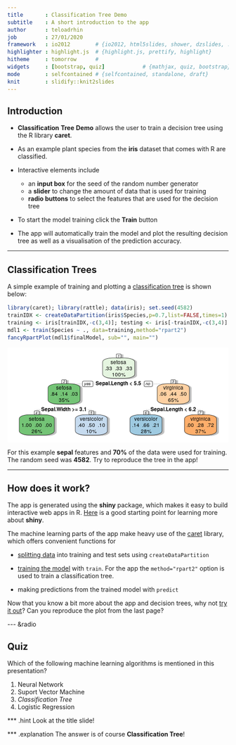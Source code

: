 ```yaml
---
title       : Classification Tree Demo    
subtitle    : A short introduction to the app 
author      : teloadrhin
job         : 27/01/2020
framework   : io2012        # {io2012, html5slides, shower, dzslides, ...}
highlighter : highlight.js  # {highlight.js, prettify, highlight}
hitheme     : tomorrow      # 
widgets     : [bootstrap, quiz]            # {mathjax, quiz, bootstrap}
mode        : selfcontained # {selfcontained, standalone, draft}
knit        : slidify::knit2slides
---
```


<!-- Change background of title page 
 https://stackoverflow.com/a/20876817
 -->
<style>
.title-slide {
  background-color: #FFFFFF; 
}
  strong {
  font-weight: bold;
}
</style>

## Introduction 

* **Classification** **Tree** **Demo** allows the user to train a decision tree using the R library **caret**. 
* As an example plant species from the **iris** dataset that comes with R are classified. 
* Interactive elements include 
  * an **input box**  for the seed of the random number generator
  * a **slider** to change the amount of data that is used for training 
  * **radio buttons** to select the features that are used for the decision tree
  
* To start the model training click the **Train** button 
* The app will automatically train the model and plot the resulting decision tree as well as a visualisation of the prediction accuracy. 

---

## Classification Trees 
A simple example of training and plotting a [classification tree](https://en.wikipedia.org/wiki/Predictive_analytics#Classification_and_regression_trees_.28CART.29) is shown below:  


```r
library(caret); library(rattle); data(iris); set.seed(4582)
trainIDX <- createDataPartition(iris$Species,p=0.7,list=FALSE,times=1)
training <- iris[trainIDX,-c(3,4)]; testing <- iris[-trainIDX,-c(3,4)]
mdl1 <- train(Species ~ ., data=training,method="rpart2") 
fancyRpartPlot(mdl1$finalModel, sub="", main="")
```

<img src="assets/fig/unnamed-chunk-1-1.png" title="plot of chunk unnamed-chunk-1" alt="plot of chunk unnamed-chunk-1" style="display: block; margin: auto;" />


For this example **sepal** features and **70%** of the data were used for training. The random seed was **4582**. Try to reproduce the tree in the app!

--- 


## How does it work?
The app is generated using the **shiny** package, which makes it easy to build interactive web apps in R. [Here](https://shiny.rstudio.com/) is a good starting point for learning more about **shiny**.  


The machine learning parts of the app make heavy use of the [caret](http://topepo.github.io/caret/index.html) library,  which offers convenient functions for 
* [splitting data](http://topepo.github.io/caret/data-splitting.html) into training and test sets using `createDataPartition` 

* [training the model](http://topepo.github.io/caret/model-training-and-tuning.html) with `train`. For the app the `method="rpart2"` option is used to train a classification tree. 
* making predictions from the trained model with `predict`

Now that you know a bit more about the app and decision trees, why not [try it out](https://www.shinyapps.io/admin/#/application/1708740)? Can you reproduce the plot from the last page?

--- &radio

## Quiz 
Which of the following machine learning algorithms is mentioned in this presentation?  

1. Neural Network
2. Suport Vector Machine 
3. _Classification Tree_
4. Logistic Regression 

*** .hint
Look at the title slide!

*** .explanation
The answer is of course **Classification Tree**!










